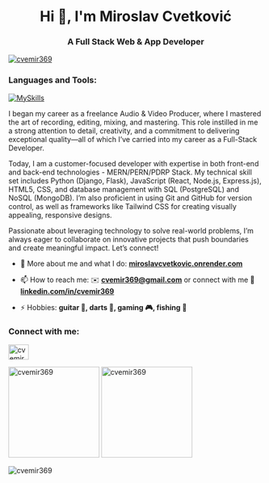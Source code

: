 <h1 align="center">Hi 👋, I'm Miroslav Cvetković</h1>
<h3 align="center">A Full Stack Web & App Developer</h3>

<p align="left"> <a href="https://github.com/ryo-ma/github-profile-trophy"><img src="https://github-profile-trophy.vercel.app/?username=cvemir369&theme=onedark" alt="cvemir369" /></a> </p>

<h3 align="left">Languages and Tools:</h3>

[![MySkills](https://skillicons.dev/icons?i=html,css,tailwind,js,typescript,react,nodejs,express,python,django,flask,postgresql,mongodb,sqlite,git,github,vite,figma,postman)](https://skillicons.dev)

<p>I began my career as a freelance Audio & Video Producer, where I mastered the art of recording, editing, mixing, and mastering. This role instilled in me a strong attention to detail, creativity, and a commitment to delivering exceptional quality—all of which I’ve carried into my career as a Full-Stack Developer.

Today, I am a customer-focused developer with expertise in both front-end and back-end technologies - MERN/PERN/PDRP Stack. My technical skill set includes Python (Django, Flask), JavaScript (React, Node.js, Express.js), HTML5, CSS, and database management with SQL (PostgreSQL) and NoSQL (MongoDB). I’m also proficient in using Git and GitHub for version control, as well as frameworks like Tailwind CSS for creating visually appealing, responsive designs.

Passionate about leveraging technology to solve real-world problems, I’m always eager to collaborate on innovative projects that push boundaries and create meaningful impact. Let’s connect!</p>

- 👦 More about me and what I do: **[miroslavcvetkovic.onrender.com](https://miroslavcvetkovic.onrender.com/)**

- 📫 How to reach me: ✉️ **cvemir369@gmail.com** or connect with me 🔗 <a href="https://linkedin.com/in/cvemir369" target="blank">**linkedin.com/in/cvemir369**</a>

- ⚡ Hobbies: **guitar 🎸, darts 🎯, gaming 🎮, fishing 🎣**

<h3 align="left">Connect with me:</h3>
<p align="left">
<a href="https://linkedin.com/in/cvemir369" target="blank"><img align="center" src="https://raw.githubusercontent.com/rahuldkjain/github-profile-readme-generator/master/src/images/icons/Social/linked-in-alt.svg" alt="cvemir369" height="30" width="40" /></a>
</p>

<p align="left">
  <img height="180em" src="https://github-readme-stats.vercel.app/api?username=cvemir369&show_icons=true&locale=en" alt="cvemir369" />
  <img height="180em" src="https://github-readme-stats.vercel.app/api/top-langs?username=cvemir369&show_icons=true&locale=en&layout=compact" alt="cvemir369" />
</p>

<p><img align="center" src="https://github-readme-streak-stats.herokuapp.com/?user=cvemir369&" alt="cvemir369" /></p>
